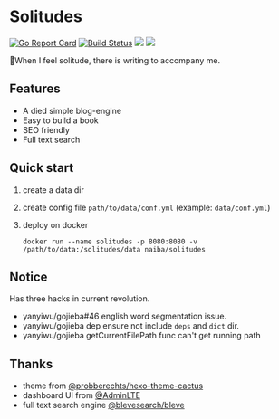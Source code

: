 # Solitudes

[![Go Report Card](https://goreportcard.com/badge/github.com/naiba/solitudes)](https://goreportcard.com/report/github.com/naiba/solitudes) [![Build Status](https://travis-ci.com/naiba/solitudes.svg?branch=master)](https://travis-ci.com/naiba/solitudes) [![](https://images.microbadger.com/badges/image/naiba/solitudes.svg)](https://microbadger.com/images/naiba/solitudes) [![](https://img.shields.io/docker/pulls/naiba/solitudes.svg)](https://microbadger.com/images/naiba/solitudes)

:smoking:When I feel solitude, there is writing to accompany me.

## Features

- A died simple blog-engine
- Easy to build a book
- SEO friendly
- Full text search

## Quick start

1. create a data dir
2. create config file `path/to/data/conf.yml` (example: `data/conf.yml`)
3. deploy on docker

    ```shell
    docker run --name solitudes -p 8080:8080 -v /path/to/data:/solitudes/data naiba/solitudes
    ```

## Notice

Has three hacks in current revolution.

- yanyiwu/gojieba#46 english word segmentation issue.
- yanyiwu/gojieba dep ensure not include `deps` and `dict` dir.
- yanyiwu/gojieba getCurrentFilePath func can't get running path

## Thanks

- theme from [@probberechts/hexo-theme-cactus](https://github.com/probberechts/hexo-theme-cactus)
- dashboard UI from [@AdminLTE](https://adminlte.io/)
- full text search engine [@blevesearch/bleve](https://github.com/blevesearch/bleve)